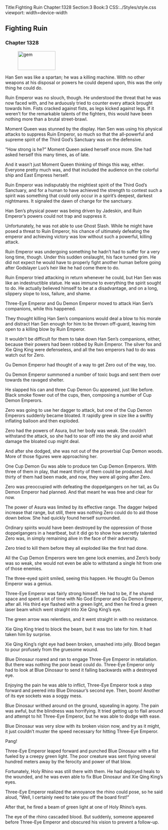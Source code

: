Title:Fighting Ruin 
Chapter:1328 
Section:3 
Book:3 
CSS:../Styles/style.css 
viewport: width=device-width
  
## Fighting Ruin
### Chapter 1328
  
<figure>
	<img src="../Images/gem.gif" alt="gem" id="gem" width="120" height="60" />
</figure>
  

  
Han Sen was like a spartan; he was a killing machine. With no other weapons at his disposal or powers he could depend upon, this was the only thing he could do.

Ruin Emperor was no slouch, though. He understood the threat that he was now faced with, and he arduously tried to counter every attack brought towards him. Fists cracked against fists, as legs kicked against legs. If it weren’t for the remarkable talents of the fighters, this would have been nothing more than a brutal street-brawl.

Moment Queen was stunned by the display. Han Sen was using his physical attacks to suppress Ruin Emperor, so much so that the all-powerful and supreme spirit of the Third God’s Sanctuary was on the defensive.

“How strong is he?” Moment Queen asked herself once more. She had asked herself this many times, as of late.

And it wasn’t just Moment Queen thinking of things this way, either. Everyone pretty much was, and that included the audience on the colorful ship and East Empress herself.

Ruin Emperor was indisputably the mightiest spirit of the Third God’s Sanctuary, and for a human to have achieved the strength to contest such a spirit was something that could only occur in a spirit’s deepest, darkest nightmares. It signaled the dawn of change for the sanctuary.

Han Sen’s physical power was being driven by Jadeskin, and Ruin Emperor’s powers could not trap and suppress it.

Unfortunately, he was not able to use Ghost Slash. While he might have posed a threat to Ruin Emperor, his chance of ultimately defeating the emperor and achieving victory was low without such a powerful, killing attack.

Ruin Emperor was undergoing something he hadn’t had to suffer for a very long time, though. Under this sudden onslaught, his face turned grim. He did not expect he would have to properly fight another human before going after Godslayer Luo’s heir like he had come there to do.

Ruin Emperor tried attacking in return whenever he could, but Han Sen was like an indestructible statue. He was immune to everything the spirit sought to do. He actually believed himself to be at a disadvantage, and on a long, slippery slope to loss, failure, and shame.

Three-Eye Emperor and Gu Demon Emperor moved to attack Han Sen’s companions, while this happened.

They thought killing Han Sen’s companions would deal a blow to his morale and distract Han Sen enough for him to be thrown off-guard, leaving him open to a killing blow by Ruin Emperor.

It wouldn’t be difficult for them to take down Han Sen’s companions, either, because their powers had been robbed by Ruin Emperor. The silver fox and Xie Qing King were defenseless, and all the two emperors had to do was watch out for Zero.

Gu Demon Emperor had thought of a way to get Zero out of the way, too.

Gu Demon Emperor summoned a number of toxic bugs and sent them over towards the ravaged shelter.

He slapped his can and three Cup Demon Gu appeared, just like before. Black smoke flower out of the cups, then, composing a number of Cup Demon Emperors.

Zero was going to use her dagger to attack, but one of the Cup Demon Emperors suddenly became bloated. It rapidly grew in size like a swiftly inflating balloon and then exploded.

Zero had the powers of Asura, but her body was weak. She couldn’t withstand the attack, so she had to soar off into the sky and avoid what damage the bloated cup might deal.

And after she dodged, she was not out of the proverbial Cup Demon woods. More of those figures were approaching her.

One Cup Demon Gu was able to produce ten Cup Demon Emperors. With three of them in play, that meant thirty of them could be produced. And thirty of them had been made, and now, they were all going after Zero.

Zero was preoccupied with defeating the doppelgangers on her tail, as Gu Demon Emperor had planned. And that meant he was free and clear for now.

The power of Asura was limited by its effective range. The dagger helped increase that range, but still, there was nothing Zero could do to aid those down below. She had quickly found herself surrounded.

Ordinary spirits would have been destroyed by the oppression of those doppelgangers in a heartbeat, but it did go to show how secretly talented Zero was, in simply remaining alive in the face of their adversity.

Zero tried to kill them before they all exploded like the first had done.

All the Cup Demon Emperors were ten gene lock enemies, and Zero’s body was so weak, she would not even be able to withstand a single hit from one of those enemies.

The three-eyed spirit smiled, seeing this happen. He thought Gu Demon Emperor was a genius.

Three-Eye Emperor was fairly strong himself. He had to be, if he shared space and spent a lot of time with No God Emperor and Gu Demon Emperor, after all. His third eye flashed with a green light, and then he fired a green laser beam which went straight into Xie Qing King’s eye.

The green arrow was relentless, and it went straight in with no resistance.

Xie Qing King tried to block the beam, but it was too late for him. It had taken him by surprise.

Xie Qing King’s right eye had been broken, smashed into jelly. Blood began to pour profusely from the gruesome wound.

Blue Dinosaur roared and ran to engage Three-Eye Emperor in retaliation. But there was nothing the poor beast could do. Three-Eye Emperor only had to look at Blue Dinosaur to send it falling backwards with a destroyed eye.

Enjoying the pain he was able to inflict, Three-Eye Emperor took a step forward and peered into Blue Dinosaur’s second eye. Then, boom! Another of its eye sockets was a soggy mess.

Blue Dinosaur writhed around on the ground, squealing in agony. The pain was awful, but the blindness was horrifying. It tried getting up to flail around and attempt to hit Three-Eye Emperor, but he was able to dodge with ease.

Blue Dinosaur was very slow with its broken vision now, and try as it might, it just couldn’t muster the speed necessary for hitting Three-Eye Emperor.

Pang!

Three-Eye Emperor leaped forward and punched Blue Dinosaur with a fist fueled by a creepy green light. The poor creature was sent flying several hundred meters away by the ferocity and power of that blow.

Fortunately, Holy Rhino was still there with them. He had deployed heals to the wounded, and he was even able to fix Blue Dinosaur and Xie Qing King’s eyes.

Three-Eye Emperor realized the annoyance the rhino could pose, so he said aloud, “Well, I certainly need to take you off the board first!”

After that, he fired a beam of green light at one of Holy Rhino’s eyes.

The eye of the rhino cascaded blood. But suddenly, someone appeared before Three-Eye Emperor and obscured his vision to prevent a follow-up.